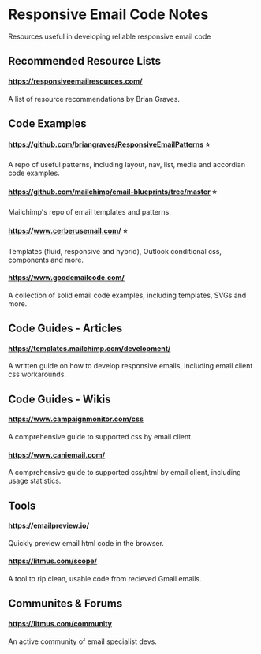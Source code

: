 # Responsive Email Code Notes
Resources useful in developing reliable responsive email code

## Recommended Resource Lists
#### https://responsiveemailresources.com/
A list of resource recommendations by Brian Graves.

## Code Examples

#### https://github.com/briangraves/ResponsiveEmailPatterns ⭐
A repo of useful patterns, including layout, nav, list, media and accordian code examples.

#### https://github.com/mailchimp/email-blueprints/tree/master ⭐
Mailchimp's repo of email templates and patterns.

#### https://www.cerberusemail.com/ ⭐
Templates (fluid, responsive and hybrid), Outlook conditional css, components and more.

#### https://www.goodemailcode.com/
A collection of solid email code examples, including templates, SVGs and more.

## Code Guides - Articles

#### https://templates.mailchimp.com/development/
A written guide on how to develop responsive emails, including email client css workarounds.

## Code Guides - Wikis

#### https://www.campaignmonitor.com/css
A comprehensive guide to supported css by email client.

#### https://www.caniemail.com/
A comprehensive guide to supported css/html by email client, including usage statistics.

####


## Tools

#### https://emailpreview.io/
Quickly preview email html code in the browser.

#### https://litmus.com/scope/
A tool to rip clean, usable code from recieved Gmail emails. 

## Communites & Forums

#### https://litmus.com/community
An active community of email specialist devs.

